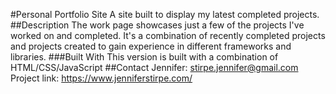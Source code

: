 #Personal Portfolio Site
A site built to display my latest completed projects.
##Description
The work page showcases just a few of the projects I've worked on and completed. It's a combination of recently completed projects and projects created to gain experience in different frameworks and libraries.
###Built With
This version is built with a combination of HTML/CSS/JavaScript
##Contact
Jennifer: stirpe.jennifer@gmail.com
Project link: https://www.jenniferstirpe.com/
